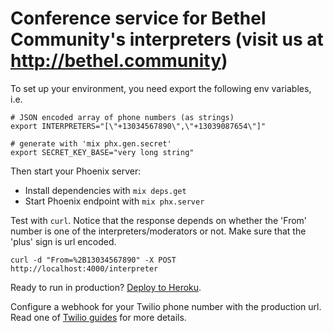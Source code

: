 # Conference service for Bethel Community's interpreters (visit us at http://bethel.community)

To set up your environment, you need export the following env variables, i.e.

```
# JSON encoded array of phone numbers (as strings)
export INTERPRETERS="[\"+13034567890\",\"+13039087654\"]"

# generate with 'mix phx.gen.secret'
export SECRET_KEY_BASE="very long string"
```

Then start your Phoenix server:

- Install dependencies with `mix deps.get`
- Start Phoenix endpoint with `mix phx.server`

Test with `curl`. Notice that the response depends on whether the 'From' number is one of the interpreters/moderators or not. Make sure that the 'plus' sign is url encoded.

```
curl -d "From=%2B13034567890" -X POST http://localhost:4000/interpreter
```

Ready to run in production? [Deploy to Heroku](https://hexdocs.pm/phoenix/heroku.html).

Configure a webhook for your Twilio phone number with the production url. Read one of [Twilio guides](https://www.twilio.com/blog/2016/07/how-to-build-a-conference-line-with-twilio.html) for more details.
